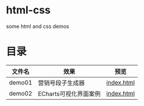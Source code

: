 # html-css
some html and css demos

# 目录

文件名 | 效果 |  预览  
-|-|-
demo01 | 营销号段子生成器 | [index.html](https://github.com/oCodeHoney/html-css/demo01/index.html) |
demo02 | ECharts可视化界面案例 | [index.html](https://github.com/oCodeHoney/html-css/demo02/index.html) |